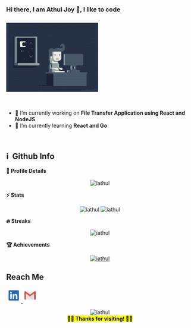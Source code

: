 
### Hi there, I am Athul Joy 👋,  I like to code 

<p align="left" style="padding-top:10px">
  <img src="https://raw.githubusercontent.com/iathul/iathul/master/code.gif" width="49%" height="14%"/>  
</p> </br>

<!-- ### 🔭 I’m a Fullstack Developer  -->

- 🔭 I’m currently working on  **File Transfer Application using React and NodeJS**
- 🌱 I’m currently learning **React and Go**

<br>
<h2>ℹ️ &nbsp;Github Info</h2>
	
  <summary><b>🔎 Profile Details</b></summary>
<p align="center"><img height="180em" src="https://github-profile-summary-cards.vercel.app/api/cards/profile-details?username=iathul&theme=github_dark" alt="iathul" align = "center"/></p>

  <summary><b>⚡ Stats</b></summary>
<p align="center"><img height="180em" src="https://github-readme-stats.vercel.app/api?username=iathul&hide_border=true&count_private=true&show_icons=true&theme=radical" alt="iathul" align = "center"/>
<img height="180em" src="https://github-readme-stats.vercel.app/api/top-langs?username=iathul&show_icons=true&locale=en&layout=compact&hide_border=true&theme=radical" alt="iathul" align = "center"/></p>

 <summary><b>🔥 Streaks</b></summary>
<p align="center"><img src="https://github-readme-streak-stats.herokuapp.com/?user=iathul&theme=black-ice&hide_border=true&stroke=0000&background=0D1117&ring=e05397&fire=e05397&currStreakLabel=e05397" alt="iathul" /></p>

 <summary><b>🏆 Achievements</b></summary>
<p align="center"> <a href="https://github.com/snowwhite-boss"><img src="https://github-profile-trophy.vercel.app/?username=iathul&margin-w=5&theme=radical" alt="iathul" /></a> </p>


<!-- ## GitHub Status <br>

<p align="left">
  <img src="https://github-readme-stats.vercel.app/api?username=iathul"> &nbsp;&nbsp;
  <img src="https://github-readme-stats.vercel.app/api/top-langs/?username=iathul&layout=compact&hide=html" alt="iathul"/>
</p> -->

## Reach Me

<p align="left">
    <a  href="https://in.linkedin.com/in/athul-joy" title="LinkedIn">
        <img src="https://raw.githubusercontent.com/iathul/iathul/master/linkedin.png" width="40" height="40"/>
    </a>
    <a href="mailto: a.athuljoy@gmail.com" title="Gmail">
        <img src="https://raw.githubusercontent.com/iathul/iathul/master/gmail.png" width="40" height="40"/>
    </a>
</p>

<p align="center">
  <!-- <img src="https://raw.githubusercontent.com/arvndvv/arvndvv/master/thumbs-up.gif" width="30%"/></br> -->
  <img src="https://komarev.com/ghpvc/?username=iathul&label=Profile%20views&color=red&style=flat" alt="iathul" /> <br>
  <mark align="center"><b> 👋👋 Thanks for visiting! 👋👋 </b></mark>
</p>

<!-- ![image](https://github.com/iathul/iathul/blob/master/Blog-Gif.gif) -->

<!--
**iathul/iathul** is a ✨ _special_ ✨ repository because its `README.md` (this file) appears on your GitHub profile.

Here are some ideas to get you started:

- 🔭 I’m currently working on ...
- 🌱 I’m currently learning ...
- 👯 I’m looking to collaborate on ...
- 🤔 I’m looking for help with ...
- 💬 Ask me about ...
- 📫 How to reach me: ...
- 😄 Pronouns: ...
- ⚡ Fun fact: ...
-->
